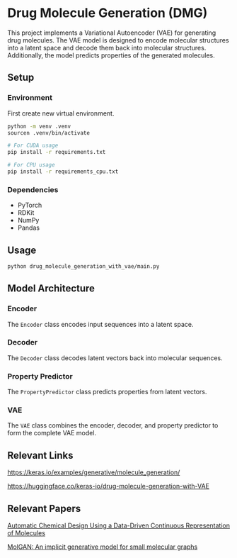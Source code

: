 # Drug Molecule Generation (DMG)

This project implements a Variational Autoencoder (VAE) for generating drug molecules. The VAE model is designed to encode molecular structures into a latent space and decode them back into molecular structures. Additionally, the model predicts properties of the generated molecules.

## Setup

### Environment

First create new virtual environment.

```bash
python -m venv .venv
sourcen .venv/bin/activate

# For CUDA usage
pip install -r requirements.txt

# For CPU usage
pip install -r requirements_cpu.txt
```

### Dependencies

- PyTorch
- RDKit
- NumPy
- Pandas

## Usage

```bash
python drug_molecule_generation_with_vae/main.py
```

## Model Architecture

### Encoder

The `Encoder` class encodes input sequences into a latent space.

### Decoder

The `Decoder` class decodes latent vectors back into molecular sequences.

### Property Predictor

The `PropertyPredictor` class predicts properties from latent vectors.

### VAE

The `VAE` class combines the encoder, decoder, and property predictor to form the complete VAE model.

## Relevant Links

<https://keras.io/examples/generative/molecule_generation/>

<https://huggingface.co/keras-io/drug-molecule-generation-with-VAE>

## Relevant Papers

[Automatic Chemical Design Using a Data-Driven Continuous Representation of Molecules](https://pubs.acs.org/doi/10.1021/acscentsci.7b00572)

[MolGAN: An implicit generative model for small molecular graphs](https://arxiv.org/abs/1805.11973)
